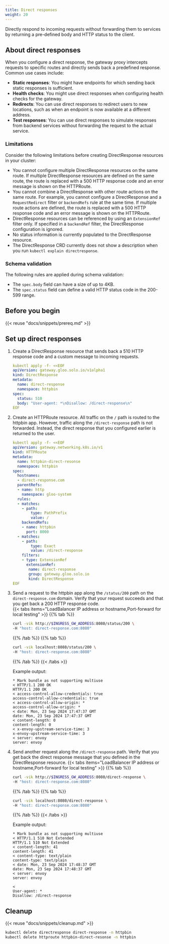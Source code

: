 ```yaml
---
title: Direct responses
weight: 20
---
```


Directly respond to incoming requests without forwarding them to services by returning a pre-defined body and HTTP status to the client.

## About direct responses

When you configure a direct response, the gateway proxy intercepts requests to specific routes and directly sends back a predefined response. Common use cases include: 

* **Static responses**: You might have endpoints for which sending back static responses is sufficient.
* **Health checks**: You might use direct responses when configuring health checks for the gateway. 
* **Redirects**: You can use direct responses to redirect users to new locations, such as when an endpoint is now available at a different address. 
* **Test responses**: You can use direct responses to simulate responses from backend services without forwarding the request to the actual service. 

### Limitations

Consider the following limitations before creating DirectResponse resources in your cluster: 
* You cannot configure multiple DirectResponse resources on the same route. If multiple DirectResponse resources are defined on the same route, the route is replaced with a 500 HTTP response code and an error message is shown on the HTTPRoute. 
* You cannot combine a DirectResponse with other route actions on the same route. For example, you cannot configure a DirectResponse and a `RequestRedirect` filter or `backendRefs` rule at the same time. If multiple route actions are defined, the route is replaced with a 500 HTTP response code and an error message is shown on the HTTPRoute. 
* DirectResponse resources can be referenced by using an `ExtensionRef` filter only. If specified in a `backendRef` filter, the DirectResponse configuration is ignored. 
* No status information is currently populated to the DirectResponse resource.
* The DirectResponse CRD currently does not show a description when you run `kubectl explain directresponse`. 

### Schema validation
The following rules are applied during schema validation: 
* The `spec.body` field can have a size of up to 4KB. 
* The `spec.status` field can define a valid HTTP status code in the 200-599 range. 

## Before you begin

{{< reuse "docs/snippets/prereq.md" >}}

## Set up direct responses 

1. Create a DirectResponse resource that sends back a 510 HTTP response code and a custom message to incoming requests. 
   ```yaml
   kubectl apply -f- <<EOF
   apiVersion: gateway.gloo.solo.io/v1alpha1
   kind: DirectResponse
   metadata:
     name: direct-response
     namespace: httpbin
   spec:
     status: 510
     body: "User-agent: *\nDisallow: /direct-response\n"
   EOF
   ```
   
2. Create an HTTPRoute resource. All traffic on the `/` path is routed to the httpbin app. However, traffic along the `/direct-response` path is not forwarded. Instead, the direct response that you configured earlier is returned to the user.
   ```yaml
   kubectl apply -f- <<EOF
   apiVersion: gateway.networking.k8s.io/v1
   kind: HTTPRoute
   metadata:
     name: httpbin-direct-resonse
     namespace: httpbin
   spec:
     hostnames:
     - direct-response.com
     parentRefs:
     - name: http
       namespace: gloo-system
     rules:
     - matches:
       - path:
           type: PathPrefix
           value: /
       backendRefs:
       - name: httpbin
         port: 8000
     - matches:
       - path:
           type: Exact
           value: /direct-response
       filters:
       - type: ExtensionRef
         extensionRef:
          name: direct-response
          group: gateway.gloo.solo.io
          kind: DirectResponse
   EOF
   ```
   
3. Send a request to the httpbin app along the `/status/200` path on the `direct-response.com` domain. Verify that your request succeeds and that you get back a 200 HTTP response code.  
   {{< tabs items="LoadBalancer IP address or hostname,Port-forward for local testing" >}}
   {{% tab %}}
   ```sh
   curl -vik http://$INGRESS_GW_ADDRESS:8080/status/200 \
   -H "host: direct-response.com:8080"
   ```
   {{% /tab %}}
   {{% tab %}}
   ```sh
   curl -vik localhost:8080/status/200 \
   -H "host: direct-response.com:8080"
   ```
   {{% /tab %}}
   {{< /tabs >}}
   
   Example output: 
   ```
   * Mark bundle as not supporting multiuse
   < HTTP/1.1 200 OK
   HTTP/1.1 200 OK
   < access-control-allow-credentials: true
   access-control-allow-credentials: true
   < access-control-allow-origin: *
   access-control-allow-origin: *
   < date: Mon, 23 Sep 2024 17:47:37 GMT
   date: Mon, 23 Sep 2024 17:47:37 GMT
   < content-length: 0
   content-length: 0
   < x-envoy-upstream-service-time: 3
   x-envoy-upstream-service-time: 3
   < server: envoy
   server: envoy
   ```
   
4. Send another request along the `/direct-response` path. Verify that you get back the direct response message that you defined in the DirectResponse resource. 
   {{< tabs items="LoadBalancer IP address or hostname,Port-forward for local testing" >}}
   {{% tab %}}
   ```sh
   curl -vik http://$INGRESS_GW_ADDRESS:8080/direct-response \
   -H "host: direct-response.com:8080"
   ```
   {{% /tab %}}
   {{% tab %}}
   ```sh
   curl -vik localhost:8080/direct-response \
   -H "host: direct-response.com:8080"
   ```
   {{% /tab %}}
   {{< /tabs >}}
   
   Example output: 
   ```
   * Mark bundle as not supporting multiuse
   < HTTP/1.1 510 Not Extended
   HTTP/1.1 510 Not Extended
   < content-length: 41
   content-length: 41
   < content-type: text/plain
   content-type: text/plain
   < date: Mon, 23 Sep 2024 17:48:37 GMT
   date: Mon, 23 Sep 2024 17:48:37 GMT
   < server: envoy
   server: envoy
   
   < 
   User-agent: *
   Disallow: /direct-response
   ```
   
## Cleanup

{{< reuse "docs/snippets/cleanup.md" >}}

```sh
kubectl delete directresponse direct-response -n httpbin
kubectl delete httproute httpbin-direct-resonse -n httpbin
```
